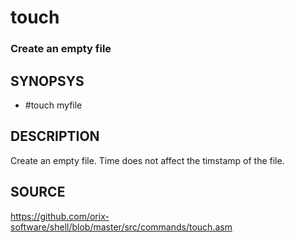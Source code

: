 # touch

### Create an empty file

## SYNOPSYS

+ #touch myfile

## DESCRIPTION

Create an empty file. Time does not affect the timstamp of the file.

## SOURCE

https://github.com/orix-software/shell/blob/master/src/commands/touch.asm
